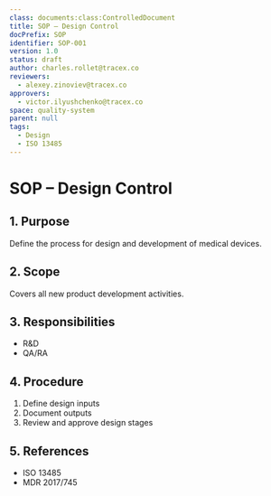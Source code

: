 ```yaml
---
class: documents:class:ControlledDocument
title: SOP – Design Control
docPrefix: SOP
identifier: SOP-001
version: 1.0
status: draft
author: charles.rollet@tracex.co
reviewers:
  - alexey.zinoviev@tracex.co
approvers:
  - victor.ilyushchenko@tracex.co
space: quality-system
parent: null
tags:
  - Design
  - ISO 13485
---
```

# SOP – Design Control

## 1. Purpose
Define the process for design and development of medical devices.

## 2. Scope
Covers all new product development activities.

## 3. Responsibilities
- R&D
- QA/RA

## 4. Procedure
1. Define design inputs  
2. Document outputs  
3. Review and approve design stages

## 5. References
- ISO 13485
- MDR 2017/745
